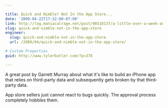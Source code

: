 ```yaml
---

title: Quick and Nimble? Not In the App Store...
date: '2009-04-22T17:32:00-07:00'
link: http://log.maniacalrage.net/post/98510137/a-little-over-a-week-and-a-half-ago-google
slug: quick-and-nimble-not-in-the-app-store
engineer:
  slug: quick-and-nimble-not-in-the-app-store
  url: /2009/04/quick-and-nimble-not-in-the-app-store/

# Custom Properties
guid: http://www.tylerbutler.com/?p=378

---
```


A great post by Garrett Murray about what it's like to build an iPhone app
that relies on third-party data and subsequently gets broken by that third-
party data.

App store sellers just cannot react to bugs quickly. The approval process
completely hobbles them.
